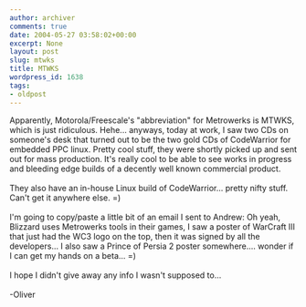```yaml
---
author: archiver
comments: true
date: 2004-05-27 03:58:02+00:00
excerpt: None
layout: post
slug: mtwks
title: MTWKS
wordpress_id: 1638
tags:
- oldpost
---
```


Apparently, Motorola/Freescale's "abbreviation" for Metrowerks is MTWKS, which is just ridiculous.  Hehe... anyways, today at work, I saw two CDs on someone's desk that turned out to be the two gold CDs of CodeWarrior for embedded PPC linux. Pretty cool stuff, they were shortly picked up and sent out for mass production. It's really cool to be able to see works in progress and bleeding edge builds of a decently well known commercial product.<br /><br />They also have an in-house Linux build of CodeWarrior... pretty nifty stuff. Can't get it anywhere else. =)<br /><br />I'm going to copy/paste a little bit of an email I sent to Andrew: Oh yeah, Blizzard uses Metrowerks tools in their games, I saw a poster of WarCraft III that just had the WC3 logo on the top, then it was signed by all the developers... I also saw a Prince of Persia 2 poster somewhere.... wonder if I can get my hands on a beta... =) <br /><br />I hope I didn't give away any info I wasn't supposed to...<br /><br />-Oliver
